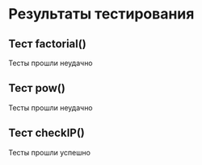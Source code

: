 # Результаты тестирования 
## Тест factorial()
Тесты прошли неудачно
## Тест pow()
Тесты прошли неудачно
## Тест checkIP()
Тесты прошли успешно
